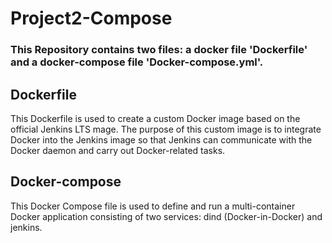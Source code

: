 # Project2-Compose
### This Repository contains two files: a docker file 'Dockerfile' and a docker-compose file 'Docker-compose.yml'. 

## Dockerfile
This Dockerfile is used to create a custom Docker image based on the official Jenkins LTS mage. The purpose of this custom image is to integrate Docker into the Jenkins image so that Jenkins can communicate with the Docker daemon and carry out Docker-related tasks. 

## Docker-compose

This Docker Compose file is used to define and run a multi-container Docker application consisting of two services: dind (Docker-in-Docker) and jenkins.
